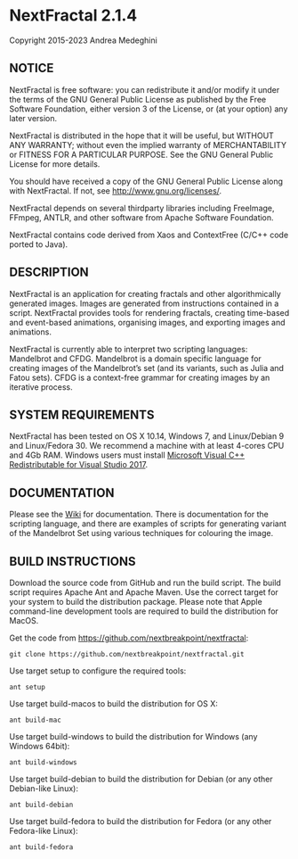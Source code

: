 # NextFractal 2.1.4

Copyright 2015-2023 Andrea Medeghini


## NOTICE

NextFractal is free software: you can redistribute it and/or modify it under the terms of the GNU General Public License as published by the Free Software Foundation, either version 3 of the License, or (at your option) any later version.

NextFractal is distributed in the hope that it will be useful, but WITHOUT ANY WARRANTY; without even the implied warranty of MERCHANTABILITY or FITNESS FOR A PARTICULAR PURPOSE. See the GNU General Public License for more details.

You should have received a copy of the GNU General Public License along with NextFractal. If not, see http://www.gnu.org/licenses/.

NextFractal depends on several thirdparty libraries including FreeImage, FFmpeg, ANTLR, and other software from Apache Software Foundation.

NextFractal contains code derived from Xaos and ContextFree (C/C++ code ported to Java).


## DESCRIPTION

NextFractal is an application for creating fractals and other algorithmically generated images. Images are generated from instructions contained in a script. NextFractal provides tools for rendering fractals, creating time-based and event-based animations, organising images, and exporting images and animations.

NextFractal is currently able to interpret two scripting languages: Mandelbrot and CFDG. Mandelbrot is a domain specific language for creating images of the Mandelbrot’s set (and its variants, such as Julia and Fatou sets). CFDG is a context-free grammar for creating images by an iterative process.


## SYSTEM REQUIREMENTS

NextFractal has been tested on OS X 10.14, Windows 7, and Linux/Debian 9 and Linux/Fedora 30. We recommend a machine with at least 4-cores CPU and 4Gb RAM.
Windows users must install [Microsoft Visual C++ Redistributable for Visual Studio 2017](https://support.microsoft.com/en-gb/help/2977003/the-latest-supported-visual-c-downloads).


## DOCUMENTATION

Please see the [Wiki](https://github.com/nextbreakpoint/nextfractal/wiki) for documentation. There is documentation for the scripting language, and there are examples of scripts for generating variant of the Mandelbrot Set using various techniques for colouring the image.


## BUILD INSTRUCTIONS

Download the source code from GitHub and run the build script. The build script requires Apache Ant and Apache Maven. Use the correct target for your system to build the distribution package. Please note that Apple command-line development tools are required to build the distribution for MacOS.

Get the code from https://github.com/nextbreakpoint/nextfractal:

    git clone https://github.com/nextbreakpoint/nextfractal.git

Use target setup to configure the required tools:

    ant setup

Use target build-macos to build the distribution for OS X:

    ant build-mac

Use target build-windows to build the distribution for Windows (any Windows 64bit):

    ant build-windows

Use target build-debian to build the distribution for Debian (or any other Debian-like Linux):

    ant build-debian

Use target build-fedora to build the distribution for Fedora (or any other Fedora-like Linux):

    ant build-fedora
